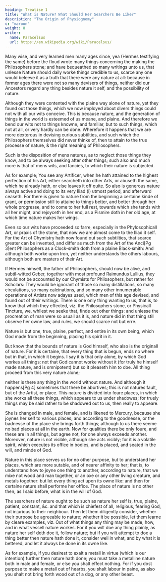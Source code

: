 ```yaml
---
heading: Treatise 1
title: "What is Nature? What Should Her Searchers Be Like?"
description: "The Origin of Physiognomy"
c: "maroon"
weight: 8
writer:
  name: Paracelsus
  url: https://en.wikipedia.org/wiki/Paracelsus/
---
```



Many wise, and very learned men many ages since, yea (Hermes testifying the same) before the floud wrote many things concerning the making the Philosophers stone; and have bequeathed so many writings unto us, that unlesse Nature should daily worke things credible to us, scarce any one would beleeve it as a truth that there were any nature at all: because in former ages there were not so many devisers of things, neither did our Ancestors regard any thing besides nature it self, and the possibility of nature. 

Although they were contented with the plaine way alone of nature, yet they found out those things, which we now imployed about divers things could not with all our wits conceive. This is because nature, and the generation of things in the world is esteemed of us meane, and plaine. And therefore we bend our wits not to things knowne, and familiar, but to such things, which not at all, or very hardly can be done. Wherefore it happens that we are more dexterous in devising curious subtilties, and such which the Philosophers themselves did never thinke of, then to attain to the true processe of nature, & the right meaning of Philosophers. 

Such is the disposition of mens natures, as to neglect those things they know, and to be always seeking after other things; such also and much more is that of mens wits, and fancies, to which their nature is subjected. 

As for example; You see any Artificer, when he hath attained to the highest perfection of his Art, either searcheth into other Arts, or abuseth the same, which he already hath, or else leaves it off quite. So also is generous nature always active and doing to its very Iliad (i) utmost period, and afterward ceaseth. For there is given to nature from the beginning a certaine kinde of grant, or permission still to attaine to things better, and better through her whole progresse, and to come to her full rest, towards which she tends with all her might, and rejoyceth in her end, as a Pismire doth in her old age, at which time nature makes her wings. 

Even so our wits have proceeded so farre, especially in the Phylosophicall Art, or praxis of the stone, that now we are almost come to the Iliad it self. For the Art of Chymistry hath now found out such subtilties, that scarce greater can be invented, and differ as much from the Art of the Anci[Pg 3]ent Philosophers as a Clock-smith doth from a plaine Black-smith: And although both worke upon Iron, yet neither understands the others labours, although both are masters of their Art. 

If Hermes himself, the father of Philosophers, should now be alive, and subtil-witted Geber, together with most profound Raimundus Lullius, they would not be accounted by our Chymists for Philosophers, but rather for Scholars: They would be ignorant of those so many distillations, so many circulations, so many calcinations, and so many other innumerable operations of Artists now adayes used, which men of this age devised, and found out of their writings. There is one only thing wanting to us, that is, to know that which they effected, viz. the Philosophers stone, or Physicall Tincture, we, whilest we seeke that, finde out other things: and unlesse the procreation of man were so usuall as it is, and nature did in that thing still observe her owne law, and rules, we should scarce not but erre. 


Nature is but one, true, plaine, perfect, and entire in its own being, which God made from the beginning, placing his spirit in it.

But know that the bounds of nature is God himself, who also is the originall of nature. For it is certaine, that every thing that is begun, ends no where but in that, in which it begins. I say it is that only alone, by which God workes all things: not that God cannot worke without it (for truly he himself made nature, and is omnipotent) but so it pleaseth him to doe. All thing proceed from this very nature alone; 

neither is there any thing in the world without nature. And although it happens[Pg 4] sometimes that there be abortives; this is not natures fault, but of the Artist, or place. This nature is divided into foure places, in which she works all these things, which appeare to us under shadowes; for truely things may be said rather to be shadowed out to us, then really to appeare. 

She is changed in male, and female, and is likened to Mercury, because she joynes her self to various places; and according to the goodnesse, or the badnesse of the place she brings forth things; although to us there seeme no bad places at all in the earth. Now for qualities there be only foure, and these are in all things, but agree not, for one always exceeds another. Moreover, nature is not visible, although she acts visibly; for it is a volatile spirit, which executes its office in bodies, and is placed, and seated in the will, and minde of God. 

Nature in this place serves us for no other purpose, but to understand her places, which are more sutable, and of nearer affinity to her; that is, to understand how to joyne one thing to another, according to nature, that we mixe not wood and man together, or an oxe or any other living creature, and metals together: but let every thing act upon its owne like: and then for certaine nature shall performe her office. The place of nature is no other then, as I said before, what is in the will of God.

The searchers of nature ought to be such as nature her self is, true, plaine, patient, constant, &c. and that which is chiefest of all, religious, fearing God, not injurious to their neighbour. Then let them diligently consider, whether their purpose be agreeable to nature; whether it be possible, let them learne by cleare examples, viz. Out of what things any thing may be made, how, and in what vessell nature workes. For if you wilt doe any thing plainly, as nature her self doth doe it, follow nature; but if you wilt attempt to doe a thing better then nature hath done it, consider well in what, and by what it is bettered, and let it always be done in its owne like. 

As for example, if you desirest to exalt a metall in virtue (which is our intention) further then nature hath done; you must take a metalline nature both in male and female, or else you shalt effect nothing. For if you dost purpose to make a metall out of hearbs, you shalt labour in paine, as also you shalt not bring forth wood out of a dog, or any other beast.

